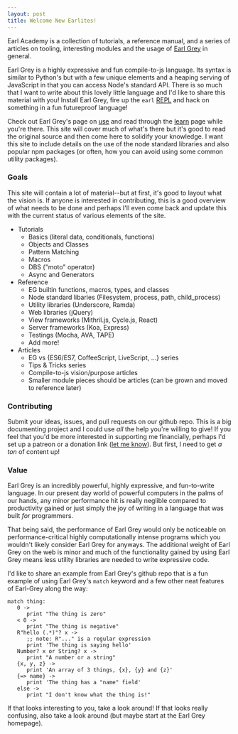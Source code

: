 ```yaml
---
layout: post
title: Welcome New Earlites!
---
```


Earl Academy is a collection of tutorials, a reference manual, and a series of articles on tooling, interesting modules and the usage of [Earl Grey](https://breuleux.github.io/earl-grey/) in general.  

Earl Grey is a highly expressive and fun compile-to-js language.  Its syntax is similar to Python's but with a few unique elements and a heaping serving of JavaScript in that you can access Node's standard API.  There is so much that I want to write about this lovely little language and I'd like to share this material with you!  Install Earl Grey, fire up the `earl` [REPL](https://en.wikipedia.org/wiki/Read%E2%80%93eval%E2%80%93print_loop) and hack on something in a fun futureproof language!

Check out Earl Grey's page on [use](https://breuleux.github.io/earl-grey/use.html) and read through the [learn](https://breuleux.github.io/earl-grey/doc.html) page while you're there. This site will cover much of what's there but it's good to read the original source and then come here to solidify your knowledge.  I want this site to include details on the use of the node standard libraries and also popular npm packages (or often, how you can avoid using some common utility packages).

### Goals

This site will contain a lot of material--but at first, it's good to layout what the vision is.  If anyone is interested in contributing, this is a good overview of what needs to be done and perhaps I'll even come back and update this with the current status of various elements of the site.

* Tutorials
  - Basics (literal data, conditionals, functions)
  - Objects and Classes
  - Pattern Matching
  - Macros
  - DBS ("moto" operator)
  - Async and Generators
* Reference
  + EG builtin functions, macros, types, and classes
  + Node standard libaries (Filesystem, process, path, child_process)
  + Utility libraries (Underscore, Ramda)
  + Web libraries (jQuery)
  + View frameworks (Mithril.js, Cycle.js, React)
  + Server frameworks (Koa, Express)
  + Testings (Mocha, AVA, TAPE)
  + Add more!
* Articles
  - EG vs {ES6/ES7, CoffeeScript, LiveScript, ...} series
  - Tips & Tricks series
  - Compile-to-js vision/purpose articles
  - Smaller module pieces should be articles (can be grown and moved to reference later)

### Contributing

Submit your ideas, issues, and pull requests on our github repo.  This is a big documenting project and I could use *all* the help you're willing to give!  If you feel that you'd be more interested in supporting me financially, perhaps I'd set up a patreon or a donation link ([let me know](mailto:madcap.russo+earl-academy@gmail.com)).  But first, I need to get *a ton* of content up!

### Value

Earl Grey is an incredibly powerful, highly expressive, and fun-to-write language.  In our present day world of powerful computers in the palms of our hands, any minor performance hit is really neglible compared to productivity gained or just simply the joy of writing in a language that was built *for* programmers.

That being said, the performance of Earl Grey would only be noticeable on performance-critical highly computationally intense programs which you wouldn't likely consider Earl Grey for anyways.  The additional weight of Earl Grey on the web is minor and much of the functionality gained by using Earl Grey means less utility libraries are needed to write expressive code.

I'd like to share an example from Earl Grey's github repo that is a fun example of using Earl Grey's `match` keyword and a few other neat features of Earl-Grey along the way:

```earl-grey
match thing:
   0 ->
      print "The thing is zero"
   < 0 ->
      print "The thing is negative"
   R"hello (.*)"? x ->
      ;; note: R"..." is a regular expression
      print 'The thing is saying hello'
   Number? x or String? x ->
      print "A number or a string"
   {x, y, z} ->
      print 'An array of 3 things, {x}, {y} and {z}'
   {=> name} ->
      print 'The thing has a "name" field'
   else ->
      print "I don't know what the thing is!"
```

If that looks interesting to you, take a look around!  If that looks really confusing, also take a look around (but maybe start at the Earl Grey homepage).

